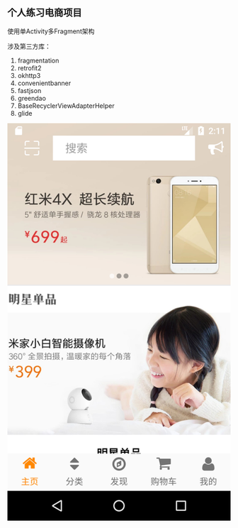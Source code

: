 ## 个人练习电商项目

使用单Activity多Fragment架构

涉及第三方库：

1. fragmentation
2. retrofit2
3. okhttp3
4. convenientbanner
5. fastjson
6. greendao
7. BaseRecyclerViewAdapterHelper
8. glide

![首页](https://github.com/cloud9527/MiEc/blob/master/pic/Screenshot_1516803108.png?raw=true)
